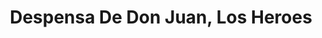 ---
title: "Despensa De Don Juan, Los Heroes"
url: /san-salvador/despensa-de-don-juan-los-heroes/
shop: supermercado
---
